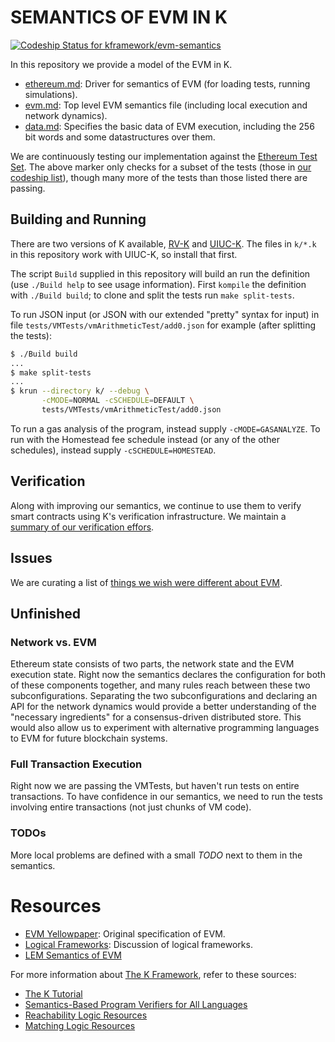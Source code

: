 SEMANTICS OF EVM IN K
=====================

[ ![Codeship Status for kframework/evm-semantics](https://app.codeship.com/projects/d3ce9a40-343d-0135-d1d4-02553a1f9242/status?branch=master)](https://app.codeship.com/projects/226792)

In this repository we provide a model of the EVM in K.

-   [ethereum.md](ethereum.md): Driver for semantics of EVM (for loading tests, running simulations).
-   [evm.md](evm.md): Top level EVM semantics file (including local execution and network dynamics).
-   [data.md](data.md): Specifies the basic data of EVM execution, including the 256 bit words and some datastructures over them.

We are continuously testing our implementation against the [Ethereum Test Set](https://github.com/ethereum/tests).
The above marker only checks for a subset of the tests (those in [our codeship list](tests/passing.expected)), though many more of the tests than those listed there are passing.

Building and Running
--------------------

There are two versions of K available, [RV-K](https://github.com/runtimeverification/k) and [UIUC-K](https://github.com/kframework/k).
The files in `k/*.k` in this repository work with UIUC-K, so install that first.

The script `Build` supplied in this repository will build an run the definition (use `./Build help` to see usage information).
First `kompile` the definition with `./Build build`; to clone and split the tests run `make split-tests`.

To run JSON input (or JSON with our extended "pretty" syntax for input) in file `tests/VMTests/vmArithmeticTest/add0.json` for example (after splitting the tests):

```sh
$ ./Build build
...
$ make split-tests
...
$ krun --directory k/ --debug \
       -cMODE=NORMAL -cSCHEDULE=DEFAULT \
       tests/VMTests/vmArithmeticTest/add0.json
```

To run a gas analysis of the program, instead supply `-cMODE=GASANALYZE`.
To run with the Homestead fee schedule instead (or any of the other schedules), instead supply `-cSCHEDULE=HOMESTEAD`.


Verification
------------

Along with improving our semantics, we continue to use them to verify
smart contracts using K's verification infrastructure. We maintain a
[summary of our verification effors](tests/proofs/README.md).

Issues
------

We are curating a list of [things we wish were different about EVM](issues.md).

Unfinished
----------

### Network vs. EVM

Ethereum state consists of two parts, the network state and the EVM execution state.
Right now the semantics declares the configuration for both of these components together, and many rules reach between these two subconfigurations.
Separating the two subconfigurations and declaring an API for the network dynamics would provide a better understanding of the "necessary ingredients" for a consensus-driven distributed store.
This would also allow us to experiment with alternative programming languages to EVM for future blockchain systems.

### Full Transaction Execution

Right now we are passing the VMTests, but haven't run tests on entire transactions.
To have confidence in our semantics, we need to run the tests involving entire transactions (not just chunks of VM code).

### TODOs

More local problems are defined with a small *TODO* next to them in the semantics.

Resources
=========

-   [EVM Yellowpaper](https://github.com/ethereum/yellowpaper): Original specification of EVM.
-   [Logical Frameworks](http://dl.acm.org/citation.cfm?id=208700): Discussion of logical frameworks.
-   [LEM Semantics of EVM](https://github.com/pirapira/eth-isabelle)

For more information about [The K Framework](http://kframework.org), refer to these sources:

-   [The K Tutorial](https://github.com/kframework/k/tree/master/k-distribution/tutorial)
-   [Semantics-Based Program Verifiers for All Languages](http://fsl.cs.illinois.edu/index.php/Semantics-Based_Program_Verifiers_for_All_Languages)
-   [Reachability Logic Resources](http://fsl.cs.illinois.edu/index.php/Reachability_Logic_in_K)
-   [Matching Logic Resources](http://fsl.cs.illinois.edu/index.php/Matching_Logic)
